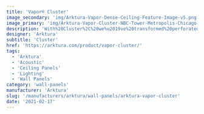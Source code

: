 ```yaml
---
title: 'Vapor® Cluster'
image_secondary: 'img/Arktura-Vapor-Dense-Ceiling-Feature-Image-v5.png'
image_primary: 'img/Arktura-Vapor-Cluster-NBC-Tower-Metropolis-Chicago-IL-WEB-4.jpg'
description: 'With%20Cluster%2C%20we%u2019ve%20transformed%20perforated%20torsion%20spring%20panels%20into%20an%20elegant%20ceiling-scape.%20By%20staggering%20the%20location%20of%20the%20holes%2C%20we%u2019ve%20upgraded%20a%20standard%20grid%20into%20an%20eye-catching%20design%20that%20will%20get%20viewers%20talking.%20Choose%20from%20two%20levels%20of%20perforation%20density%3A%20Cluster%20Dense%20and%20Cluster%20Sparse.%20Cluster%20also%20works%20with%20both%20our%20optional%20integrated%20lighting%20and%20Soft%20Sound%AE%20acoustic%20backer%20to%20help%20you%20get%20the%20right%20aesthetic%20%u2014%20and%20sound%20%u2014%20for%20your%20design.'
designer: 'Arktura'
subtitle: 'Cluster'
href: 'https://arktura.com/product/vapor-cluster/'
tags:
  - 'Arktura'
  - 'Acoustic'
  - 'Ceiling Panels'
  - 'Lighting'
  - 'Wall Panels'
category: 'wall-panels'
manufacturer: 'Arktura'
slug: '/manufacturers/arktura/wall-panels/arktura-vapor-cluster'
date: '2021-02-17'
---
```

